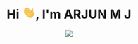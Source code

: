 <h1 align="center">Hi <img src="https://raw.githubusercontent.com/ABSphreak/ABSphreak/master/gifs/Hi.gif" width="30px">, I'm ARJUN M J</h1>
<p align="center">
  <a href="https://github.com/Ratheshan03/readme-typing-svg"><img src="https://readme-typing-svg.herokuapp.com?lines=Cyber+Forensics+and+IT+security+Mastergraduate;Dev+Ops+Engineer;DS%20|%20AI%20|%20ML%20Enthusiast;Aspiring+Learner&center=true&width=500&height=50"></a>
</p>
